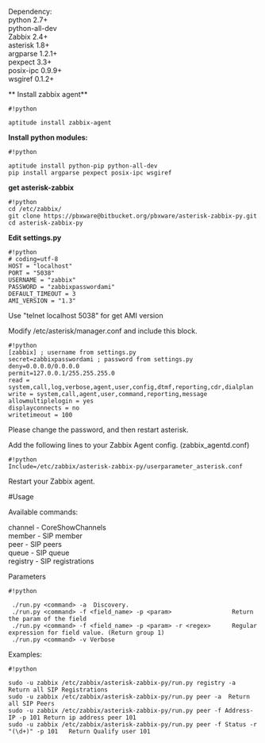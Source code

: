 Dependency:          
python 2.7+     
python-all-dev     
Zabbix 2.4+    
asterisk 1.8+    
argparse 1.2.1+    
pexpect 3.3+    
posix-ipc 0.9.9+    
wsgiref 0.1.2+    

** Install zabbix agent**

```
#!python

aptitude install zabbix-agent
```


**Install python modules:**

```
#!python

aptitude install python-pip python-all-dev
pip install argparse pexpect posix-ipc wsgiref

```
**get asterisk-zabbix**

```
#!python
cd /etc/zabbix/
git clone https://pbxware@bitbucket.org/pbxware/asterisk-zabbix-py.git
cd asterisk-zabbix-py
```
**Edit settings.py**

```
#!python
# coding=utf-8
HOST = "localhost"
PORT = "5038"
USERNAME = "zabbix" 
PASSWORD = "zabbixpasswordami"
DEFAULT_TIMEOUT = 3
AMI_VERSION = "1.3"
```
Use "telnet localhost 5038" for get AMI version

Modify /etc/asterisk/manager.conf and include this block.


```
#!python
[zabbix] ; username from settings.py
secret=zabbixpasswordami ; password from settings.py
deny=0.0.0.0/0.0.0.0
permit=127.0.0.1/255.255.255.0
read = system,call,log,verbose,agent,user,config,dtmf,reporting,cdr,dialplan
write = system,call,agent,user,command,reporting,message
allowmultiplelogin = yes
displayconnects = no
writetimeout = 100
```
Please change the password, and then restart asterisk.

Add the following lines to your Zabbix Agent config. (zabbix_agentd.conf)
```
#!python
Include=/etc/zabbix/asterisk-zabbix-py/userparameter_asterisk.conf
```
Restart your Zabbix agent.    

#Usage

Available commands:
    
channel - CoreShowChannels    
member - SIP member    
peer - SIP peers    
queue - SIP queue    
registry - SIP registrations    

Parameters 

```
#!python

 ./run.py <command> -a  Discovery.
 ./run.py <command> -f <field_name> -p <param>                 Return the param of the field
 ./run.py <command> -f <field_name> -p <param> -r <regex>      Regular expression for field value. (Return group 1)
 ./run.py <command> -v Verbose
```


Examples:


```
#!python

sudo -u zabbix /etc/zabbix/asterisk-zabbix-py/run.py registry -a  Return all SIP Registrations 
sudo -u zabbix /etc/zabbix/asterisk-zabbix-py/run.py peer -a  Return all SIP Peers 
sudo -u zabbix /etc/zabbix/asterisk-zabbix-py/run.py peer -f Address-IP -p 101 Return ip address peer 101 
sudo -u zabbix /etc/zabbix/asterisk-zabbix-py/run.py peer -f Status -r "(\d+)" -p 101   Return Qualify user 101
```
